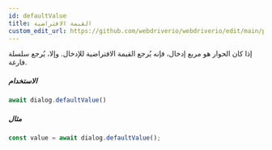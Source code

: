 ```yaml
---
id: defaultValue
title: القيمة الافتراضية
custom_edit_url: https://github.com/webdriverio/webdriverio/edit/main/packages/webdriverio/src/commands/dialog/defaultValue.ts
---
```


إذا كان الحوار هو مربع إدخال، فإنه يُرجع القيمة الافتراضية للإدخال. وإلا، يُرجع سلسلة فارغة.

##### الاستخدام

```js
await dialog.defaultValue()
```

##### مثال

```js title="dialogDefaultValue.js"
const value = await dialog.defaultValue();
```